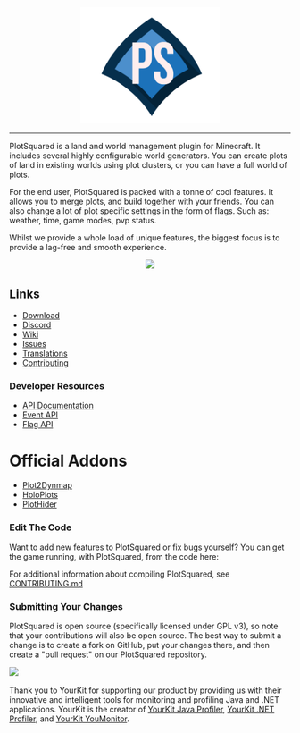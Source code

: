 <p align="center"> 
    <img src="https://raw.githubusercontent.com/IntellectualSites/Assets/main/plugins/PlotSquared/PlotSquared.svg" width="250">
</p>

---

PlotSquared is a land and world management plugin for Minecraft. 
It includes several highly configurable world generators. 
You can create plots of land in existing worlds using plot clusters, or you can have a full world of plots.

For the end user, PlotSquared is packed with a tonne of cool features.
It allows you to merge plots, and build together with your friends. 
You can also change a lot of plot specific settings in the form of
flags. Such as: weather, time, game modes, pvp status. 

Whilst we provide a whole load of unique features, the biggest focus
is to provide a lag-free and smooth experience.


<p align="center">
    <a href="https://bstats.org/plugin/bukkit/PlotSquared" title="PlotSquared on bStats">
        <img src="https://bstats.org/signatures/bukkit/PlotSquared.svg" />
    </a>
</p>

## Links

* [Download](https://www.spigotmc.org/resources/77506/)
* [Discord](https://discord.gg/intellectualsites)
* [Wiki](https://intellectualsites.github.io/plotsquared-documentation/)
* [Issues](https://github.com/IntellectualSites/PlotSquared/issues)
* [Translations](https://intellectualsites.crowdin.com/plotsquared/)
* [Contributing](https://github.com/IntellectualSites/.github/blob/main/CONTRIBUTING.md)

### Developer Resources
* [API Documentation](https://intellectualsites.github.io/plotsquared-documentation/api/api-documentation)
* [Event API](https://intellectualsites.github.io/plotsquared-documentation/api/event-api)
* [Flag API](https://intellectualsites.github.io/plotsquared-documentation/api/flag-api)

# Official Addons
* [Plot2Dynmap](http://www.spigotmc.org/resources/plot2dynmap.1292/)
* [HoloPlots](https://www.spigotmc.org/resources/holoplots.4880/)
* [PlotHider](https://www.spigotmc.org/resources/plot-hider.20701/)

### Edit The Code

Want to add new features to PlotSquared or fix bugs yourself? You can get the game running, with PlotSquared, from the code here:

For additional information about compiling PlotSquared, see [CONTRIBUTING.md](https://github.com/IntellectualSites/.github/blob/main/CONTRIBUTING.md)

### Submitting Your Changes
PlotSquared is open source (specifically licensed under GPL v3), so note that your contributions will also be open source. The best way to submit a change is to create a fork on GitHub, put your changes there, and then create a "pull request" on our PlotSquared repository.

<a href="https://yourkit.com/">
    <img src="https://www.yourkit.com/images/yklogo.png">
</a>

Thank you to YourKit for supporting our product by providing us with their innovative and intelligent tools
for monitoring and profiling Java and .NET applications.
YourKit is the creator of [YourKit Java Profiler](https://www.yourkit.com/java/profiler/), [YourKit .NET Profiler](https://www.yourkit.com/.net/profiler/), and [YourKit YouMonitor](https://www.yourkit.com/youmonitor/).

